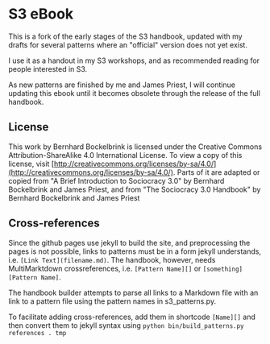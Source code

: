 # S3 eBook

This is a fork of the early stages of the S3 handbook, updated with my drafts for several patterns where an "official" version does not yet exist. 

I use it as a handout in my S3 workshops, and as recommended reading for people interested in S3. 

As new patterns are finished by me and James Priest, I will continue updating this ebook until it becomes obsolete through the release of the full handbook.

## License 

This work by Bernhard Bockelbrink is licensed under the Creative Commons Attribution-ShareAlike 4.0 International License. To view a copy of this license, visit [http://creativecommons.org/licenses/by-sa/4.0/](http://creativecommons.org/licenses/by-sa/4.0/). Parts of it are adapted or copied from "A Brief Introduction to Sociocracy 3.0" by Bernhard Bockelbrink and James Priest, and from "The Sociocracy 3.0 Handbook" by Bernhard Bockelbrink and James Priest



## Cross-references

Since the github pages use jekyll to build the site, and preprocessing the pages is not possible, links to patterns must be in a form jekyll understands, i.e. `[Link Text](filename.md)`. The handbook, however, needs MultiMarktdown crossreferences, i.e. `[Pattern Name][]` or `[something][Pattern Name]`.

The handbook builder attempts to parse all links to a Markdown file with an link to a pattern file using the pattern names in s3_patterns.py.

To facilitate adding cross-references, add them in shortcode `[Name][]` and then convert them to jekyll syntax using `python bin/build_patterns.py references . tmp`


